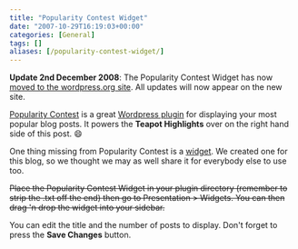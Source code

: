 ```yaml
---
title: "Popularity Contest Widget"
date: "2007-10-29T16:19:03+00:00"
categories: [General]
tags: []
aliases: [/popularity-contest-widget/]
---
```


**Update 2nd December 2008**: The Popularity Contest Widget has now [moved to the wordpress.org site](http://wordpress.org/extend/plugins/popularity-contest-widget/). All updates will now appear on the new site.

[Popularity Contest](http://alexking.org/projects/wordpress/) is a great [Wordpress plugin](http://wordpress.org/extend/plugins/) for displaying your most popular blog posts. It powers the **Teapot Highlights** over on the right hand side of this post. :smile:

One thing missing from Popularity Contest is a [widget](http://codex.wordpress.org/Plugins/WordPress_Widgets). We created one for this blog, so we thought we may as well share it for everybody else to use too.

~~Place the Popularity Contest Widget in your plugin directory (remember to strip the .txt off the end) then go to Presentation &gt; Widgets. You can then drag 'n drop the widget into your sidebar.~~

You can edit the title and the number of posts to display. Don't forget to press the **Save Changes** button.
